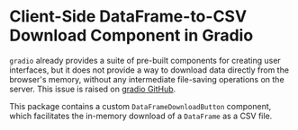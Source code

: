 
# Client-Side DataFrame-to-CSV Download Component in Gradio

`gradio` already provides a suite of pre-built components for creating user interfaces, but it
does not provide a way to download data directly from the browser's memory, without any intermediate file-saving operations on the server. This issue is raised on [gradio GitHub](https://github.com/gradio-app/gradio/issues/10266).

This package contains a custom `DataFrameDownloadButton` component, which facilitates the in-memory download of a `DataFrame` as a CSV file.
